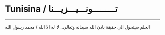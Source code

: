 # Tunisina  / تـــــــــونـــيـــزيـــنا
--------------------------------------------------------------------------
الحلم سيتحول الى حقيقة باذن الله سبحانه وتعالى..
لا اله الا الله / محمد رسول الله
